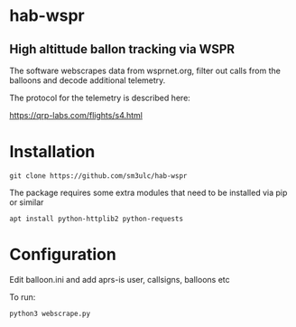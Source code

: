 # hab-wspr

## High altittude ballon tracking via WSPR

The software webscrapes data from wsprnet.org, filter out calls from the balloons and decode additional telemetry.

The protocol for the telemetry is described here:

https://qrp-labs.com/flights/s4.html


# Installation

	git clone https://github.com/sm3ulc/hab-wspr

The package requires some extra modules that need to be installed via pip or similar

    apt install python-httplib2 python-requests

# Configuration

Edit balloon.ini and add aprs-is user, callsigns, balloons etc


To run:

	python3 webscrape.py
